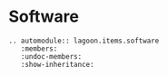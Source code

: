 # Software

```{eval-rst}
.. automodule:: lagoon.items.software
   :members:
   :undoc-members:
   :show-inheritance:
```